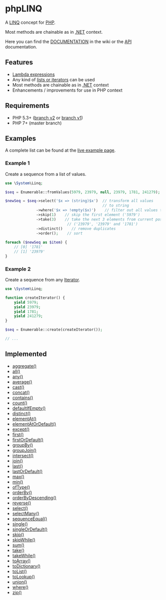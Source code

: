 # phpLINQ

A [LINQ](https://en.wikipedia.org/wiki/Language_Integrated_Query) concept for [PHP](https://en.wikipedia.org/wiki/PHP).

Most methods are chainable as in [.NET](https://en.wikipedia.org/wiki/.NET_Framework) context.

Here you can find the [DOCUMENTATION](https://github.com/mkloubert/phpLINQ/wiki) in the wiki or the [API](http://phplinq.marcel-kloubert.eu/api/) documentation.

## Features

* [Lambda expressions](https://github.com/mkloubert/phpLINQ/wiki/Lambda-expression)
* Any kind of [lists or iterators](https://github.com/mkloubert/phpLINQ/wiki/Sequence) can be used
* Most methods are chainable as in [.NET](https://en.wikipedia.org/wiki/.NET_Framework) context
* Enhancements / improvements for use in PHP context

## Requirements

* PHP 5.3+ ([branch v2](https://github.com/mkloubert/phpLINQ/tree/v2) or [branch v1](https://github.com/mkloubert/phpLINQ/tree/v1))
* PHP 7+ (master branch)

## Examples

A complete list can be found at the [live example page](https://github.com/mkloubert/phpLINQ/tree/master/examples).

### Example 1

Create a sequence from a list of values.

```php
use \System\Linq;

$seq = Enumerable::fromValues(5979, 23979, null, 23979, 1781, 241279);

$newSeq = $seq->select('$x => (string)$x')  // transform all values
                                            // to string
              ->where('$x => !empty($x)')    // filter out all values that are empty
              ->skip(1)    // skip the first element ('5979')
              ->take(3)    // take the next 3 elements from current position
                            // ('23979', '23979' and '1781')
              ->distinct()    // remove duplicates
              ->order();    // sort
                                    
foreach ($newSeq as $item) {
    // [0] '1781'
    // [1] '23979'
}
```

### Example 2

Create a sequence from any [Iterator](https://github.com/mkloubert/phpLINQ/wiki/Sequence).

```php
use \System\Linq;

function createIterator() {
    yield 5979;
    yield 23979;
    yield 1781;
    yield 241279;
}

$seq = Enumerable::create(createIterator());

// ...
```

## Implemented

* [aggregate()](https://github.com/mkloubert/phpLINQ/wiki/IEnumerable.aggregate()-method)
* [all()](https://github.com/mkloubert/phpLINQ/wiki/IEnumerable.all()-method)
* [any()](https://github.com/mkloubert/phpLINQ/wiki/IEnumerable.any()-method)
* [average()](https://github.com/mkloubert/phpLINQ/wiki/IEnumerable.average()-method)
* [cast()](https://github.com/mkloubert/phpLINQ/wiki/IEnumerable.cast()-method)
* [concat()](https://github.com/mkloubert/phpLINQ/wiki/IEnumerable.concat()-method)
* [contains()](https://github.com/mkloubert/phpLINQ/wiki/IEnumerable.contains()-method)
* [count()](https://github.com/mkloubert/phpLINQ/wiki/IEnumerable.count()-method)
* [defaultIfEmpty()](https://github.com/mkloubert/phpLINQ/wiki/IEnumerable.defaultIfEmpty()-method)
* [distinct()](https://github.com/mkloubert/phpLINQ/wiki/IEnumerable.distinct()-method)
* [elementAt()](https://github.com/mkloubert/phpLINQ/wiki/IEnumerable.elementAt()-method)
* [elementAtOrDefault()](https://github.com/mkloubert/phpLINQ/wiki/IEnumerable.elementAtOrDefault()-method)
* [except()](https://github.com/mkloubert/phpLINQ/wiki/IEnumerable.except()-method)
* [first()](https://github.com/mkloubert/phpLINQ/wiki/IEnumerable.first()-method)
* [firstOrDefault()](https://github.com/mkloubert/phpLINQ/wiki/IEnumerable.firstOrDefault()-method)
* [groupBy()](https://github.com/mkloubert/phpLINQ/wiki/IEnumerable.groupBy()-method)
* [groupJoin()](https://github.com/mkloubert/phpLINQ/wiki/IEnumerable.groupJoin()-method)
* [intersect()](https://github.com/mkloubert/phpLINQ/wiki/IEnumerable.intersect()-method)
* [join()](https://github.com/mkloubert/phpLINQ/wiki/IEnumerable.join()-method)
* [last()](https://github.com/mkloubert/phpLINQ/wiki/IEnumerable.last()-method)
* [lastOrDefault()](https://github.com/mkloubert/phpLINQ/wiki/IEnumerable.lastOrDefault()-method)
* [max()](https://github.com/mkloubert/phpLINQ/wiki/IEnumerable.max()-method)
* [min()](https://github.com/mkloubert/phpLINQ/wiki/IEnumerable.min()-method)
* [ofType()](https://github.com/mkloubert/phpLINQ/wiki/IEnumerable.ofType()-method)
* [orderBy()](https://github.com/mkloubert/phpLINQ/wiki/IEnumerable.orderBy()-method)
* [orderByDescending()](https://github.com/mkloubert/phpLINQ/wiki/IEnumerable.orderByDescending()-method)
* [reverse()](https://github.com/mkloubert/phpLINQ/wiki/IEnumerable.reverse()-method)
* [select()](https://github.com/mkloubert/phpLINQ/wiki/IEnumerable.select()-method)
* [selectMany()](https://github.com/mkloubert/phpLINQ/wiki/IEnumerable.selectMany()-method)
* [sequenceEqual()](https://github.com/mkloubert/phpLINQ/wiki/IEnumerable.sequenceEqual()-method)
* [single()](https://github.com/mkloubert/phpLINQ/wiki/IEnumerable.single()-method)
* [singleOrDefault()](https://github.com/mkloubert/phpLINQ/wiki/IEnumerable.singleOrDefault()-method)
* [skip()](https://github.com/mkloubert/phpLINQ/wiki/IEnumerable.skip()-method)
* [skipWhile()](https://github.com/mkloubert/phpLINQ/wiki/IEnumerable.skipWhile()-method)
* [sum()](https://github.com/mkloubert/phpLINQ/wiki/IEnumerable.sum()-method)
* [take()](https://github.com/mkloubert/phpLINQ/wiki/IEnumerable.take()-method)
* [takeWhile()](https://github.com/mkloubert/phpLINQ/wiki/IEnumerable.takeWhile()-method)
* [toArray()](https://github.com/mkloubert/phpLINQ/wiki/IEnumerable.toArray()-method)
* [toDictionary()](https://github.com/mkloubert/phpLINQ/wiki/IEnumerable.toDictionary()-method)
* [toList()](https://github.com/mkloubert/phpLINQ/wiki/IEnumerable.toList()-method)
* [toLookup()](https://github.com/mkloubert/phpLINQ/wiki/IEnumerable.toLookup()-method)
* [union()](https://github.com/mkloubert/phpLINQ/wiki/IEnumerable.union()-method)
* [where()](https://github.com/mkloubert/phpLINQ/wiki/IEnumerable.where()-method)
* [zip()](https://github.com/mkloubert/phpLINQ/wiki/IEnumerable.zip()-method)
